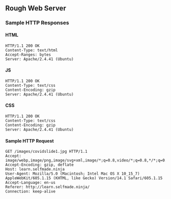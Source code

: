 ## Rough Web Server

### Sample HTTP Responses

#### HTML
```
HTTP/1.1 200 OK
Content-Type: text/html
Accept-Ranges: bytes
Server: Apache/2.4.41 (Ubuntu)
```

#### JS
```
HTTP/1.1 200 OK
Content-Type: text/css
Content-Encoding: gzip
Server: Apache/2.4.41 (Ubuntu)
```

#### CSS
```
HTTP/1.1 200 OK
Content-Type: text/css
Content-Encoding: gzip
Server: Apache/2.4.41 (Ubuntu)
```

#### Sample HTTP Request
```
GET /images/covidslide1.jpg HTTP/1.1
Accept: image/webp,image/png,image/svg+xml,image/*;q=0.8,video/*;q=0.8,*/*;q=0.5
Accept-Encoding: gzip, deflate
Host: learn.selfmade.ninja
User-Agent: Mozilla/5.0 (Macintosh; Intel Mac OS X 10_15_7) AppleWebKit/605.1.15 (KHTML, like Gecko) Version/14.1 Safari/605.1.15
Accept-Language: en-us
Referer: http://learn.selfmade.ninja/
Connection: keep-alive
```

